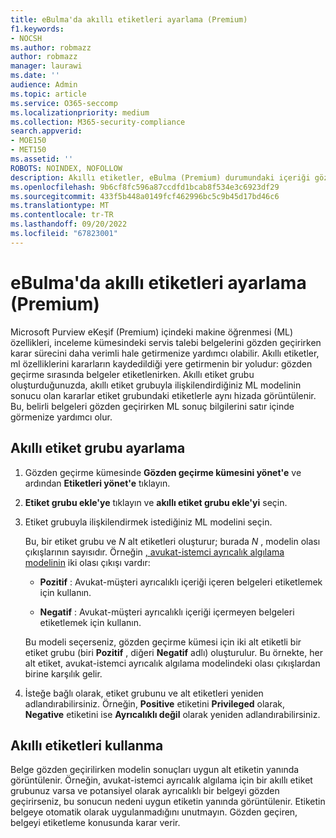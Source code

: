 ```yaml
---
title: eBulma'da akıllı etiketleri ayarlama (Premium)
f1.keywords:
- NOCSH
ms.author: robmazz
author: robmazz
manager: laurawi
ms.date: ''
audience: Admin
ms.topic: article
ms.service: O365-seccomp
ms.localizationpriority: medium
ms.collection: M365-security-compliance
search.appverid:
- MOE150
- MET150
ms.assetid: ''
ROBOTS: NOINDEX, NOFOLLOW
description: Akıllı etiketler, eBulma (Premium) durumundaki içeriği gözden geçirirken makine öğrenmesi özelliklerini uygulamanıza olanak sağlar. Avukat-istemci ayrıcalık modeli gibi makine öğrenmesi algılama modellerinin sonuçlarını görüntülemek için akıllı etiket gruplarını kullanın.
ms.openlocfilehash: 9b6cf8fc596a87ccdfd1bcab8f534e3c6923df29
ms.sourcegitcommit: 433f5b448a0149fcf462996bc5c9b45d17bd46c6
ms.translationtype: MT
ms.contentlocale: tr-TR
ms.lasthandoff: 09/20/2022
ms.locfileid: "67823001"
---
```

# <a name="set-up-smart-tags-in-ediscovery-premium"></a>eBulma'da akıllı etiketleri ayarlama (Premium)

Microsoft Purview eKeşif (Premium) içindeki makine öğrenmesi (ML) özellikleri, inceleme kümesindeki servis talebi belgelerini gözden geçirirken karar sürecini daha verimli hale getirmenize yardımcı olabilir. Akıllı etiketler, ml özelliklerini kararların kaydedildiği yere getirmenin bir yoludur: gözden geçirme sırasında belgeler etiketlenirken. Akıllı etiket grubu oluşturduğunuzda, akıllı etiket grubuyla ilişkilendirdiğiniz ML modelinin sonucu olan kararlar etiket grubundaki etiketlerle aynı hizada görüntülenir. Bu, belirli belgeleri gözden geçirirken ML sonuç bilgilerini satır içinde görmenize yardımcı olur.

## <a name="how-to-set-up-a-smart-tag-group"></a>Akıllı etiket grubu ayarlama

1. Gözden geçirme kümesinde **Gözden geçirme kümesini yönet'e** ve ardından **Etiketleri yönet'e** tıklayın.

2. **Etiket grubu ekle'ye** tıklayın ve **akıllı etiket grubu ekle'yi** seçin.

3. Etiket grubuyla ilişkilendirmek istediğiniz ML modelini seçin.
    
   Bu, bir etiket grubu ve *N* alt etiketleri oluşturur; burada *N* , modelin olası çıkışlarının sayısıdır. Örneğin [, avukat-istemci ayrıcalık algılama modelinin](attorney-privilege-detection.md) iki olası çıkışı vardır: 

   - **Pozitif** : Avukat-müşteri ayrıcalıklı içeriği içeren belgeleri etiketlemek için kullanın.
   
   - **Negatif** : Avukat-müşteri ayrıcalıklı içeriği içermeyen belgeleri etiketlemek için kullanın.
    
    Bu modeli seçerseniz, gözden geçirme kümesi için iki alt etiketli bir etiket grubu (biri **Pozitif** , diğeri **Negatif** adlı) oluşturulur. Bu örnekte, her alt etiket, avukat-istemci ayrıcalık algılama modelindeki olası çıkışlardan birine karşılık gelir.

4. İsteğe bağlı olarak, etiket grubunu ve alt etiketleri yeniden adlandırabilirsiniz. Örneğin, **Positive** etiketini **Privileged** olarak, **Negative** etiketini ise **Ayrıcalıklı değil** olarak yeniden adlandırabilirsiniz.

## <a name="how-to-use-smart-tags"></a>Akıllı etiketleri kullanma

Belge gözden geçirilirken modelin sonuçları uygun alt etiketin yanında görüntülenir. Örneğin, avukat-istemci ayrıcalık algılama için bir akıllı etiket grubunuz varsa ve potansiyel olarak ayrıcalıklı bir belgeyi gözden geçirirseniz, bu sonucun nedeni uygun etiketin yanında görüntülenir. Etiketin belgeye otomatik olarak uygulanmadığını unutmayın. Gözden geçiren, belgeyi etiketleme konusunda karar verir.
